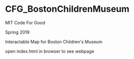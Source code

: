 # CFG_BostonChildrenMuseum

MIT Code For Good 

Spring 2019

Interactable Map for Boston Children's Museum

open index.html in browser to see webpage


